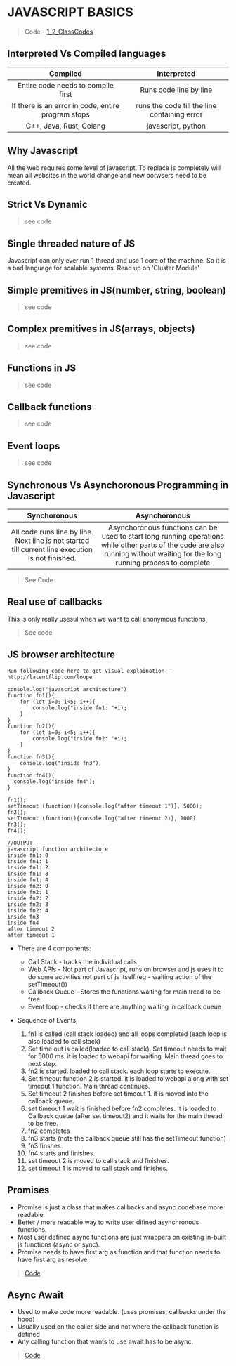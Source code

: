 # JAVASCRIPT BASICS

> Code - [1_2_ClassCodes](../ClassCodes/1_2_ClassCodes.js)

## Interpreted Vs Compiled languages

| Compiled | Interpreted |
|:--------:|:-----------:|
|Entire code needs to compile first| Runs code line by line|
|If there is an error in code, entire program stops| runs the code till the line containing error|
|C++, Java, Rust, Golang|javascript, python|

## Why Javascript
All the web requires some level of javascript. To replace js completely will mean all websites in the world change and new borwsers need to be created.

## Strict Vs Dynamic
> see code

## Single threaded nature of JS
Javascript can only ever run 1 thread and use 1 core of the machine. So it is a bad language for scalable systems.
Read up on 'Cluster Module'

## Simple premitives in JS(number, string, boolean)
>see code

## Complex premitives in JS(arrays, objects)
> see code

## Functions in JS
> see code

## Callback functions
> see code

## Event loops
> see code

## Synchronous Vs Asynchoronous Programming in Javascript
|Synchoronous|Asynchoronous|
|:----------:|:-----------:|
|All code runs line by line. Next line is not started till current line execution is not finished.|Asynchoronous functions can be used to start long running operations while other parts of the code are also running without waiting for the long running process to complete|console.log()|setTimeout(),Fetch() data from API, reading from a file|

> See Code

## Real use of callbacks
This is only really usesul when we want to call anonymous functions.
>See code

## JS browser architecture
```(javascript)
Run following code here to get visual explaination - http://latentflip.com/loupe

console.log("javascript architecture")
function fn1(){
    for (let i=0; i<5; i++){
        console.log("inside fn1: "+i);
    }
}
function fn2(){
    for (let i=0; i<5; i++){
        console.log("inside fn2: "+i);
    }
}
function fn3(){
    console.log("inside fn3");
}
function fn4(){
  console.log("inside fn4");
}

fn1();
setTimeout (function(){console.log("after timeout 1")}, 5000);
fn2();
setTimeout (function(){console.log("after timeout 2)}, 1000)
fn3();
fn4();

//OUTPUT - 
javascript function architecture
inside fn1: 0
inside fn1: 1
inside fn1: 2
inside fn1: 3
inside fn1: 4
inside fn2: 0
inside fn2: 1
inside fn2: 2
inside fn2: 3
inside fn2: 4
inside fn3
inside fn4
after timeout 2
after timeout 1
```
* There are 4 components:
  * Call Stack - tracks the individual calls
  * Web APIs - Not part of Javascript, runs on browser and js uses it to do some activities not part of js itself.(eg - waiting action of the setTimeout())
  * Callback Queue - Stores the functions waiting for main tread to be free
  * Event loop - checks if there are anything waiting in callback queue

* Sequence of Events;
  1. fn1 is called (call stack loaded) and all loops completed (each loop is also loaded to call stack)
  2. Set time out is called(loaded to call stack). Set timeout needs to wait for 5000 ms. it is loaded to webapi for waiting. Main thread goes to next step.
  3. fn2 is started. loaded to call stack. each loop starts to execute.
  4. Set timeout function 2 is started. it is loaded to webapi along with set timeout 1 function. Main thread continues.
  5. Set timeout 2 finishes before set timeout 1. it is moved into the callback queue.
  6. set timeout 1 wait is finished before fn2 completes. It is loaded to Callback queue (after set timeout2) and it waits for the main thread to be free.
  7. fn2 completes
  8. fn3 starts (note the callback queue still has the setTimeout function)
  9. fn3 finshes.
  10. fn4 starts and finishes.
  11. set timeout 2 is moved to call stack and finishes.
  12. set timeout 1 is moved to call stack and finishes.

## Promises
* Promise is just a class that makes callbacks and async codebase more readable.
* Better / more readable way to write user difined asynchronous functions.
* Most user defined async functions are just wrappers on existing in-built js functions (async or sync).
* Promise needs to have first arg as function and that function needs to have first arg as resolve

> [Code](../ClassCodes/01_2_PromiseAndAwait.js)

## Async Await
* Used to make code more readable. (uses promises, callbacks under the hood)
* Usually used on the caller side and not where the callback function is defined
* Any calling function that wants to use await has to be async.


> [Code](../ClassCodes/01_2_PromiseAndAwait.js)